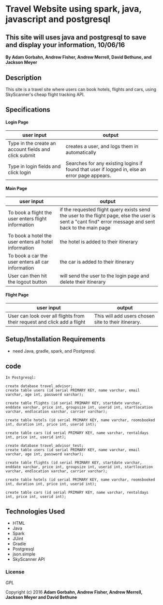 # Travel Website using spark, java, javascript and postgresql

## This site will uses java and postgresql to save and display your information, 10/06/16

#### By **Adam Gorbahn, Andrew Fisher, Andrew Merrell, David Bethune, and Jackson Meyer**

## Description
This site is a travel site where users can book hotels, flights and cars, using SkyScanner's cheap flight tracking API.

## Specifications

#### Login Page

|user input                | output
|------------------------- | -------------
|Type in the create an account fields and click submit| creates a user, and logs them in automatically
|Type in login fields and click login| Searches for any existing logins if found that user if logged in, else an error page appears.

#### Main Page

|user input                | output
|------------------------- | -------------
|To book a flight the user enters flight information | if the requested flight query exists send the user to the flight page, else the user is sent a "cant find" error message and sent back to the main page
|To book a hotel the user enters all hotel information | the hotel is added to their itinerary
|To book a car the user enters all car information | the car is added to their itinerary
|User can then hit the logout button | will send the user to the login page and delete their itinerary

#### Flight Page

|user input                | output
|------------------------- | -------------
|User can look over all flights from their request and click add a flight| This will add users chosen site to their itinerary.

## Setup/Installation Requirements

* need Java, gradle, spark, and Postgresql.

## code

```
In Postgresql:

create database travel_advisor;
create table users (id serial PRIMARY KEY, name varchar, email varchar, age int, password varchar);

create table flights (id serial PRIMARY KEY, startdate varchar, enddate varchar, price int, groupsize int, userid int, startlocation varchar, endlocation varchar, carrier varchar);

create table hotels (id serial PRIMARY KEY, name varchar, roomsbooked int, duration int, price int, userid int);

create table cars (id serial PRIMARY KEY, name varchar, rentaldays int, price int, userid int);

create database travel_advisor_test;
create table users (id serial PRIMARY KEY, name varchar, email varchar, age int, password varchar);

create table flights (id serial PRIMARY KEY, startdate varchar, enddate varchar, price int, groupsize int, userid int, startlocation varchar, endlocation varchar, carrier varchar);

create table hotels (id serial PRIMARY KEY, name varchar, roomsbooked int, duration int, price int, userid int);

create table cars (id serial PRIMARY KEY, name varchar, rentaldays int, price int, userid int);

```

## Technologies Used

* HTML
* Java
* Spark
* JUint
* Gradle
* Postgresql
* json.simple
* SkyScanner API

### License

*GPL*

Copyright (c) 2016 **Adam Gorbahn, Andrew Fisher, Andrew Merrell, Jackson Meyer and David Bethune**
